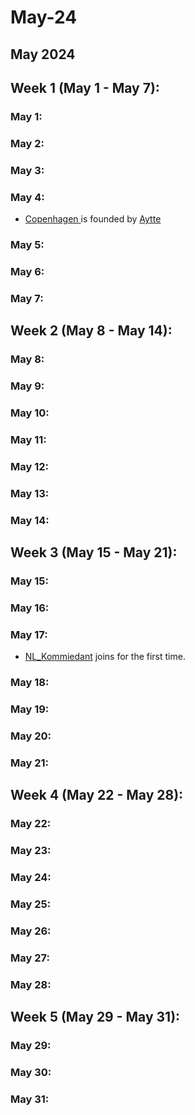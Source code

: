 # May-24

## May 2024

## Week 1 (May 1 - May 7):

### May 1:

### May 2:

### May 3:

### May 4:

* [Copenhagen ](../the-world/towns/copenhagen.md)is founded by [Aytte](../the-world/players/aytte/)

### May 5:

### May 6:

### May 7:

## Week 2 (May 8 - May 14):

### May 8:

### May 9:

### May 10:

### May 11:

### May 12:

### May 13:

### May 14:

## Week 3 (May 15 - May 21):

### May 15:

### May 16:

### May 17:

* [NL\_Kommiedant](../the-world/players/nl_kommiedant.md) joins for the first time.

### May 18:

### May 19:

### May 20:

### May 21:

## Week 4 (May 22 - May 28):

### May 22:

### May 23:

### May 24:

### May 25:

### May 26:

### May 27:

### May 28:

## Week 5 (May 29 - May 31):

### May 29:

### May 30:

### May 31:
